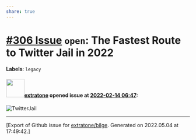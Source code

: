 ```yaml
---
share: true
---
```

# [\#306 Issue](https://github.com/extratone/bilge/issues/306) `open`: The Fastest Route to Twitter Jail in 2022
**Labels**: `legacy`


#### <img src="https://avatars.githubusercontent.com/u/43663476?u=5047287ff0b8c3ce7f7e5858d204c9b3e57d8e44&v=4" width="50">[extratone](https://github.com/extratone) opened issue at [2022-02-14 06:47](https://github.com/extratone/bilge/issues/306):

![TwitterJail](https://user-images.githubusercontent.com/43663476/153813676-efbe3e23-d830-4239-940b-922c9bcb35b0.png)




-------------------------------------------------------------------------------



[Export of Github issue for [extratone/bilge](https://github.com/extratone/bilge). Generated on 2022.05.04 at 17:49:42.]
